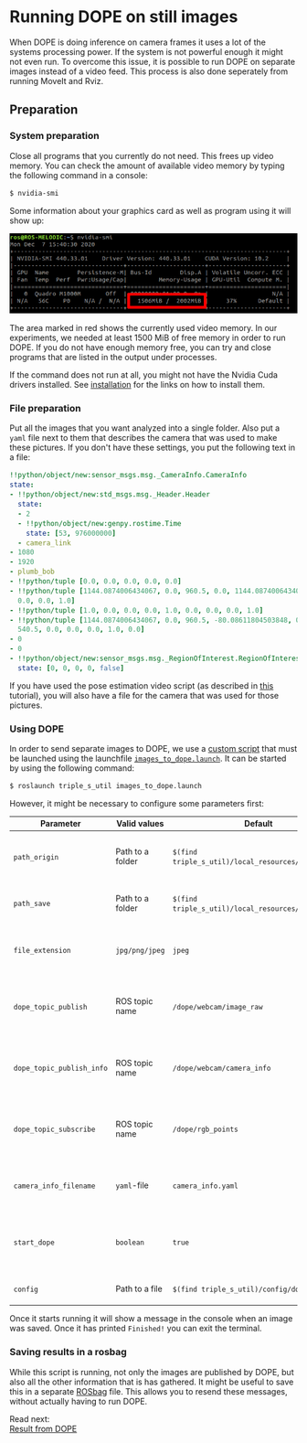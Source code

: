 # Running DOPE on still images
When DOPE is doing inference on camera frames it uses a lot of the systems processing power. If the system is not powerful enough it might not even run. To overcome this issue, it is possible to run DOPE on separate images instead of a video feed. This process is also done seperately from running MoveIt and Rviz.

## Preparation
### System preparation
Close all programs that you currently do not need. This frees up video memory. You can check the amount of available video memory by typing the following command in a console:
```bash
$ nvidia-smi
```
Some information about your graphics card as well as program using it will show up:

![Nvidia smi](resources/nvidia_smi.png)

The area marked in red shows the currently used video memory. In our experiments, we needed at least 1500 MiB of free memory in order to run DOPE. If you do not have enough memory free, you can try and close programs that are listed in the output under processes.

If the command does not run at all, you might not have the Nvidia Cuda drivers installed. See [installation](Installation.md) for the links on how to install them.

### File preparation
Put all the images that you want analyzed into a single folder. Also put a `yaml` file next to them that describes the camera that was used to make these pictures. If you don't have these settings, you put the following text in a file:

```yaml
!!python/object/new:sensor_msgs.msg._CameraInfo.CameraInfo
state:
- !!python/object/new:std_msgs.msg._Header.Header
  state:
  - 2
  - !!python/object/new:genpy.rostime.Time
    state: [53, 976000000]
  - camera_link
- 1080
- 1920
- plumb_bob
- !!python/tuple [0.0, 0.0, 0.0, 0.0, 0.0]
- !!python/tuple [1144.0874006434067, 0.0, 960.5, 0.0, 1144.0874006434067, 540.5,
  0.0, 0.0, 1.0]
- !!python/tuple [1.0, 0.0, 0.0, 0.0, 1.0, 0.0, 0.0, 0.0, 1.0]
- !!python/tuple [1144.0874006434067, 0.0, 960.5, -80.08611804503848, 0.0, 1144.0874006434067,
  540.5, 0.0, 0.0, 0.0, 1.0, 0.0]
- 0
- 0
- !!python/object/new:sensor_msgs.msg._RegionOfInterest.RegionOfInterest
  state: [0, 0, 0, 0, false]
```

If you have used the pose estimation video script (as described in [this](Pose%20estimation%20video.md) tutorial), you will also have a file for the camera that was used for those pictures.

### Using DOPE
In order to send separate images to DOPE, we use a [custom script](../triple_s_util/scripts/images_to_dope.py) that must be launched using the launchfile [`images_to_dope.launch`](../triple_s_util/launch/images_to_dope.launch). It can be started by using the following command:

```bash
$ roslaunch triple_s_util images_to_dope.launch
```

However, it might be necessary to configure some parameters first:

| Parameter | Valid values | Default | Explanation |
|---|---|---|---|
| `path_origin` | Path to a folder | `$(find triple_s_util)/local_resources/raw_images` | The location of the images that have to be analyzed |
| `path_save` | Path to a folder | `$(find triple_s_util)/local_resources/dope_images` | The output folder of the analyzed images |
| `file_extension` | `jpg/png/jpeg` | `jpeg` | File extension of the images that have to be analyzed |
| `dope_topic_publish` | ROS topic name | `/dope/webcam/image_raw` | The topic on which images should be published to be analyzed |
| `dope_topic_publish_info` | ROS topic name | `/dope/webcam/camera_info` | The topic on which the camera information must be published |
| `dope_topic_subscribe` | ROS topic name | `/dope/rgb_points` | The topic on which DOPE publishes the analyzed images with cuboids |
| `camera_info_filename` | `yaml`-file | `camera_info.yaml` | The file in `path_origin` that describes the camera |
| `start_dope` | `boolean` | `true` | Start a DOPE instance. If set to false, DOPE must be started manually |
| `config` | Path to a file | `$(find triple_s_util)/config/dope.yaml` | The DOPE configuration file |

Once it starts running it will show a message in the console when an image was saved. Once it has printed `Finished!` you can exit the terminal.

### Saving results in a rosbag
While this script is running, not only the images are published by DOPE, but also all the other information that is has gathered. It might be useful to save this in a separate [ROSbag](http://wiki.ros.org/rosbag/Commandline) file. This allows you to resend these messages, without actually having to run DOPE.

Read next:  
[Result from DOPE](Result%20from%20DOPE.md)
